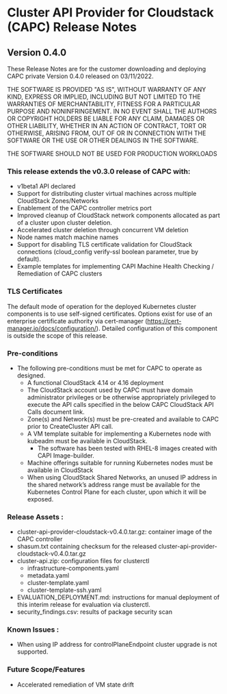 # Cluster API Provider for Cloudstack (CAPC) Release Notes

## Version 0.4.0

These Release Notes are for the customer downloading and deploying CAPC private Version 0.4.0 released on 03/11/2022.

THE SOFTWARE IS PROVIDED "AS IS", WITHOUT WARRANTY OF ANY KIND, EXPRESS OR
IMPLIED, INCLUDING BUT NOT LIMITED TO THE WARRANTIES OF MERCHANTABILITY, FITNESS FOR A PARTICULAR PURPOSE AND NONINFRINGEMENT. IN NO EVENT SHALL THE AUTHORS OR COPYRIGHT HOLDERS BE LIABLE FOR ANY CLAIM, DAMAGES OR OTHER LIABILITY, WHETHER IN AN ACTION OF CONTRACT, TORT OR OTHERWISE, ARISING FROM, OUT OF OR IN CONNECTION WITH THE SOFTWARE OR THE USE OR OTHER DEALINGS IN THE SOFTWARE.

THE SOFTWARE SHOULD NOT BE USED FOR PRODUCTION WORKLOADS

### This release extends the v0.3.0 release of CAPC with:

  * v1beta1 API declared
  * Support for distributing cluster virtual machines across multiple CloudStack Zones/Networks
  * Enablement of the CAPC controller metrics port
  * Improved cleanup of CloudStack network components allocated as part of a cluster upon cluster deletion.
  * Accelerated cluster deletion through concurrent VM deletion
  * Node names match machine names
  * Support for disabling TLS certificate validation for CloudStack connections (cloud_config verify-ssl boolean parameter, true by default).
  * Example templates for implementing CAPI Machine Health Checking / Remediation of CAPC clusters

### TLS Certificates
The default mode of operation for the deployed Kubernetes cluster components is to use self-signed certificates.  Options exist for use of an enterprise certificate authority via cert-manager (https://cert-manager.io/docs/configuration/).  Detailed configuration of this component is outside the scope of this release.

### Pre-conditions

* The following pre-conditions must be met for CAPC to operate as designed.
    * A functional CloudStack 4.14 or 4.16 deployment
    * The CloudStack account used by CAPC must have domain administrator privileges or be otherwise appropriately privileged to execute the API calls specified in the below CAPC CloudStack API Calls document link.
    * Zone(s) and Network(s) must be pre-created and available to CAPC prior to CreateCluster API call.
    * A VM template suitable for implementing a Kubernetes node with kubeadm must be available in CloudStack.
        * The software has been tested with RHEL-8 images created with CAPI Image-builder.
    * Machine offerings suitable for running Kubernetes nodes must be available in CloudStack
    * When using CloudStack Shared Networks, an unused IP address in the shared network’s address range must be available for the Kubernetes Control Plane for each cluster, upon which it will be exposed.

### Release Assets :

* cluster-api-provider-cloudstack-v0.4.0.tar.gz: container image of the CAPC controller
* shasum.txt containing checksum for the released cluster-api-provider-cloudstack-v0.4.0.tar.gz
* cluster-api.zip: configuration files for clusterctl
    * infrastructure-components.yaml
    * metadata.yaml
    * cluster-template.yaml
    * cluster-template-ssh.yaml
* EVALUATION_DEPLOYMENT.md: instructions for manual deployment of this interim release for evaluation via clusterctl.
* security_findings.csv: results of package security scan


### Known Issues :

* When using IP address for controlPlaneEndpoint cluster upgrade is not supported.

###  Future Scope/Features

* Accelerated remediation of VM state drift
